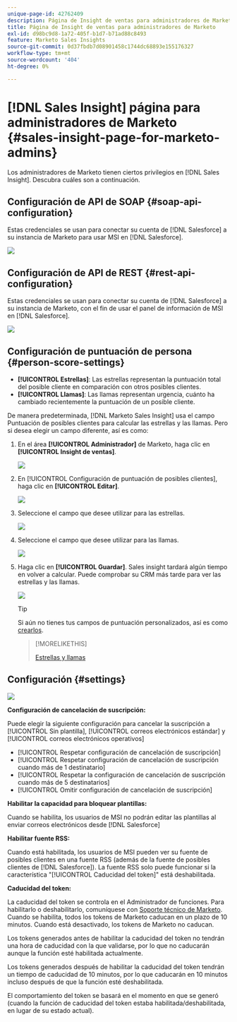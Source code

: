 ```yaml
---
unique-page-id: 42762409
description: Página de Insight de ventas para administradores de Marketo - Documentos de Marketo - Documentación del producto
title: Página de Insight de ventas para administradores de Marketo
exl-id: d98bc9d8-1a72-405f-b1d7-b71ad88c8493
feature: Marketo Sales Insights
source-git-commit: 0d37fbdb7d08901458c1744dc68893e155176327
workflow-type: tm+mt
source-wordcount: '404'
ht-degree: 0%

---
```


# [!DNL Sales Insight] página para administradores de Marketo {#sales-insight-page-for-marketo-admins}

Los administradores de Marketo tienen ciertos privilegios en [!DNL Sales Insight]. Descubra cuáles son a continuación.

## Configuración de API de SOAP {#soap-api-configuration}

Estas credenciales se usan para conectar su cuenta de [!DNL Salesforce] a su instancia de Marketo para usar MSI en [!DNL Salesforce].

![](assets/one-1.png)

## Configuración de API de REST {#rest-api-configuration}

Estas credenciales se usan para conectar su cuenta de [!DNL Salesforce] a su instancia de Marketo, con el fin de usar el panel de información de MSI en [!DNL Salesforce].

![](assets/two-1.png)

## Configuración de puntuación de persona {#person-score-settings}

* **[!UICONTROL Estrellas]**: Las estrellas representan la puntuación total del posible cliente en comparación con otros posibles clientes.
* **[!UICONTROL Llamas]**: Las llamas representan urgencia, cuánto ha cambiado recientemente la puntuación de un posible cliente.

De manera predeterminada, [!DNL Marketo Sales Insight] usa el campo Puntuación de posibles clientes para calcular las estrellas y las llamas. Pero si desea elegir un campo diferente, así es como:

1. En el área **[!UICONTROL Administrador]** de Marketo, haga clic en **[!UICONTROL Insight de ventas]**.

   ![](assets/four.png)

1. En [!UICONTROL Configuración de puntuación de posibles clientes], haga clic en **[!UICONTROL Editar]**.

   ![](assets/five.png)

1. Seleccione el campo que desee utilizar para las estrellas.

   ![](assets/six.png)

1. Seleccione el campo que desee utilizar para las llamas.

   ![](assets/seven.png)

1. Haga clic en **[!UICONTROL Guardar]**. Sales insight tardará algún tiempo en volver a calcular. Puede comprobar su CRM más tarde para ver las estrellas y las llamas.

   ![](assets/eight.png)

   >[!TIP]
   >
   >Si aún no tienes tus campos de puntuación personalizados, así es como [crearlos](/help/marketo/product-docs/administration/field-management/create-a-custom-field-in-marketo.md).

   >[!MORELIKETHIS]
   >
   >[Estrellas y llamas](/help/marketo/product-docs/marketo-sales-insight/msi-for-salesforce/features/stars-and-flames/customize-stars-and-flames.md)

## Configuración {#settings}

![](assets/nine.png)

**Configuración de cancelación de suscripción:**

Puede elegir la siguiente configuración para cancelar la suscripción a [!UICONTROL Sin plantilla], [!UICONTROL correos electrónicos estándar] y [!UICONTROL correos electrónicos operativos]

* [!UICONTROL Respetar configuración de cancelación de suscripción]
* [!UICONTROL Respetar configuración de cancelación de suscripción cuando más de 1 destinatario]
* [!UICONTROL Respetar la configuración de cancelación de suscripción cuando más de 5 destinatarios]
* [!UICONTROL Omitir configuración de cancelación de suscripción]

**Habilitar la capacidad para bloquear plantillas:**

Cuando se habilita, los usuarios de MSI no podrán editar las plantillas al enviar correos electrónicos desde [!DNL Salesforce]

**Habilitar fuente RSS:**

Cuando está habilitada, los usuarios de MSI pueden ver su fuente de posibles clientes en una fuente RSS (además de la fuente de posibles clientes de [!DNL Salesforce]). La fuente RSS solo puede funcionar si la característica &quot;[!UICONTROL Caducidad del token]&quot; está deshabilitada.

**Caducidad del token:**

La caducidad del token se controla en el Administrador de funciones. Para habilitarlo o deshabilitarlo, comuníquese con [Soporte técnico de Marketo](https://nation.marketo.com/t5/Support/ct-p/Support). Cuando se habilita, todos los tokens de Marketo caducan en un plazo de 10 minutos. Cuando está desactivado, los tokens de Marketo no caducan.

Los tokens generados antes de habilitar la caducidad del token no tendrán una hora de caducidad con la que validarse, por lo que no caducarán aunque la función esté habilitada actualmente.

Los tokens generados después de habilitar la caducidad del token tendrán un tiempo de caducidad de 10 minutos, por lo que caducarán en 10 minutos incluso después de que la función esté deshabilitada.

El comportamiento del token se basará en el momento en que se generó (cuando la función de caducidad del token estaba habilitada/deshabilitada, en lugar de su estado actual).
